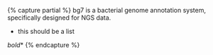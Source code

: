 
{% capture partial %}
bg7 is a bacterial genome annotation system, specifically designed for NGS data. 

- this should be a list

*bold**
{% endcapture %}



